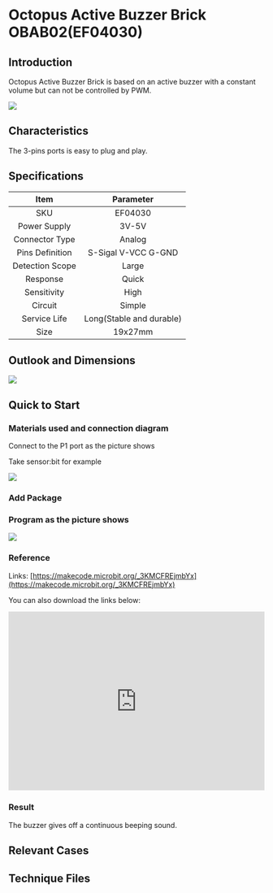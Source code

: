 ﻿# Octopus Active Buzzer Brick OBAB02(EF04030)

## Introduction

Octopus Active Buzzer Brick is based on an active buzzer with a constant volume but can not be controlled  by PWM. 

 ![](https://wiki-media-ef.oss-cn-hongkong.aliyuncs.com/i18n/en/docusaurus-plugin-content-docs/current/microbit/sensor/octopus-sensors/images/output/images/Gs5XBx1.jpg)



## Characteristics

 The 3-pins ports is easy to plug and play.

## Specifications


Item | Parameter 
:-: | :-: 
SKU|EF04030
Power Supply|3V-5V
 Connector Type  |Analog
 Pins Definition |S-Sigal V-VCC G-GND
Detection Scope|Large
Response|Quick
Sensitivity|High
Circuit|Simple
Service Life|Long(Stable and durable)
Size|19x27mm


## Outlook and Dimensions

![](https://wiki-media-ef.oss-cn-hongkong.aliyuncs.com/i18n/en/docusaurus-plugin-content-docs/current/microbit/sensor/octopus-sensors/images/output/images/GV8xv7y.jpg)

## Quick to Start

### Materials used and connection diagram

 Connect to the P1 port as the picture shows

  Take sensor:bit for example

![](https://wiki-media-ef.oss-cn-hongkong.aliyuncs.com/i18n/en/docusaurus-plugin-content-docs/current/microbit/sensor/octopus-sensors/images/output/images/r3NAMg8.png)

### Add Package

### Program as the picture shows
![](https://wiki-media-ef.oss-cn-hongkong.aliyuncs.com/i18n/en/docusaurus-plugin-content-docs/current/microbit/sensor/octopus-sensors/images/output/images/CjlZhvP.png)

### Reference
Links: [https://makecode.microbit.org/_3KMCFREjmbYx](https://makecode.microbit.org/_3KMCFREjmbYx)


You can also download the links below:

<div style="position:relative;height:0;padding-bottom:70%;overflow:hidden;"><iframe style="position:absolute;top:0;left:0;width:100%;height:100%;" src="https://makecode.microbit.org/#pub:_3KMCFREjmbYx" frameborder="0" sandbox="allow-popups allow-forms allow-scripts allow-same-origin"></iframe></div>  


### Result
 The buzzer gives off a continuous beeping sound.

## Relevant Cases


## Technique Files

